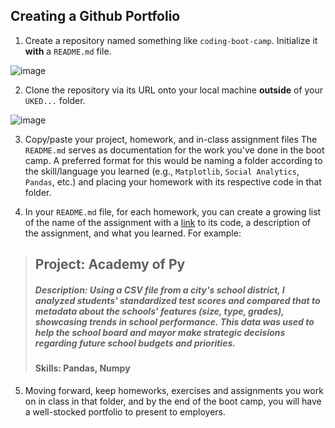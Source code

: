 ## Creating a Github Portfolio

1. Create a repository named something like `coding-boot-camp`. Initialize it **with** a `README.md` file.

![image](https://user-images.githubusercontent.com/4055501/38840942-885f1b98-41a7-11e8-966f-3d4821e9eff8.png?s=200)

2. Clone the repository via its URL onto your local machine **outside** of your `UKED...` folder.

![image](https://user-images.githubusercontent.com/4055501/38840962-a610af12-41a7-11e8-894a-36b49ec5edf5.png?s=200)

3. Copy/paste your project, homework, and in-class assignment files The `README.md` serves as documentation for the work you've done in the boot camp. A preferred format for this would be naming a folder according to the skill/language you learned (e.g., `Matplotlib`, `Social Analytics`, `Pandas`, etc.) and placing your homework with its respective code in that folder.

4. In your `README.md` file, for each homework, you can create a growing list of the name of the assignment with a [link](about:blank) to its code, a description of the assignment, and what you learned. For example:

> ## Project: Academy of Py
> ##### Description: Using a CSV file from a city's school district, I analyzed students' standardized test scores and compared that to metadata about the schools' features (size, type, grades), showcasing trends in school performance. This data was used to help the school board and mayor make strategic decisions regarding future school budgets and priorities.
> #### Skills: Pandas, Numpy

5. Moving forward, keep homeworks, exercises and assignments you work on in class in that folder, and by the end of the boot camp, you will have a well-stocked portfolio to present to employers.

